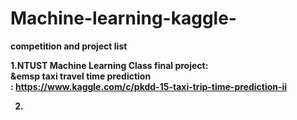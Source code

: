 # Machine-learning-kaggle-

<b>competition and project list</b>

<b>1.NTUST Machine Learning Class final project:</br>
&emsp <b>taxi travel time prediction</br>:
       <b>https://www.kaggle.com/c/pkdd-15-taxi-trip-time-prediction-ii</br>

2.

